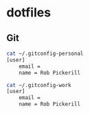 # dotfiles

## Git

```bash
cat ~/.gitconfig-personal
[user]
    email = 
    name = Rob Pickerill

cat ~/.gitconfig-work
[user]
    email =
    name = Rob Pickerill
```